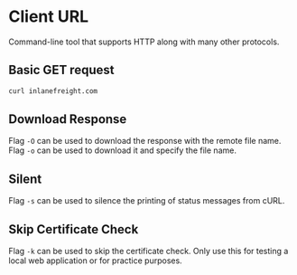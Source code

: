 # Client URL

Command-line tool that supports HTTP along with many other protocols.

## Basic GET request

```bash
curl inlanefreight.com
```

## Download Response

Flag `-O` can be used to download the response with the remote file name. Flag `-o` can be used to download it and specify the file name.

## Silent

Flag `-s` can be used to silence the printing of status messages from cURL.

## Skip Certificate Check

Flag `-k` can be used to skip the certificate check. Only use this for testing a local web application or for practice purposes.